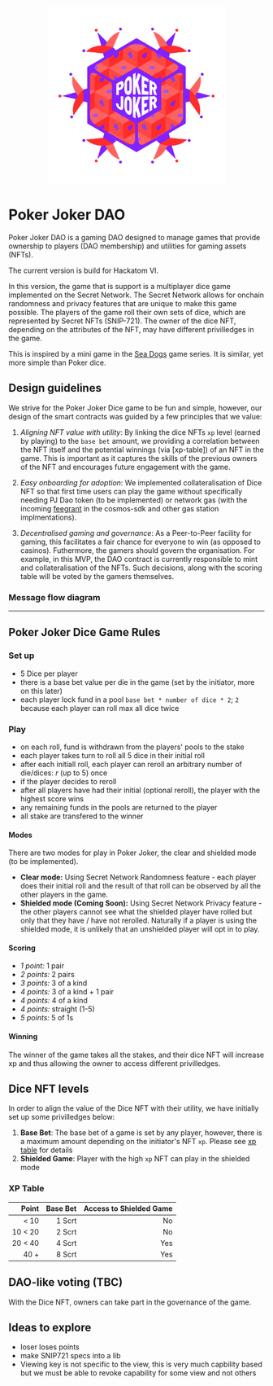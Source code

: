 <p align="center">
  <img src="./poker_joker_logo.png" width="350" alt"logo"  title="hover text">
</p>

# Poker Joker DAO

Poker Joker DAO is a gaming DAO designed to manage games that provide ownership to players (DAO membership) and utilities for gaming assets (NFTs).

The current version is build for Hackatom VI.

In this version, the game that is support is a multiplayer dice game implemented on the Secret Network.
The Secret Network allows for onchain randomness and privacy features that are unique to make this game possible.
The players of the game roll their own sets of dice, which are represented by Secret NFTs (SNIP-721).
The owner of the dice NFT, depending on the attributes of the NFT, may have different privilledges in the game.

This is inspired by a mini game in the [Sea Dogs] game series.
It is similar, yet more simple than Poker dice.

[sea dogs]: https://www.gamepressure.com/games/sea-dogs-to-each-his-own/ze52a6

## Design guidelines

We strive for the Poker Joker Dice game to be fun and simple, however, our design of the smart contracts was guided by a few principles that we value:

1. _Aligning NFT value with utility_: By linking the dice NFTs `xp` level (earned by playing) to the `base bet` amount,
   we providing a correlation between the NFT itself and the potential winnings (via [xp-table]) of an NFT in the game.
   This is important as it captures the skills of the previous owners of the NFT and encourages future engagement with the game.

2. _Easy onboarding for adoption_: We implemented collateralisation of Dice NFT so that first time users can play the game without specifically needing PJ Dao token (to be implemented) or network gas (with the incoming [feegrant] in the cosmos-sdk and other gas station implmentations).

3. _Decentralised gaming and governance_: As a Peer-to-Peer facility for gaming, this facilitates a fair chance for everyone to win (as opposed to casinos).
   Futhermore, the gamers should govern the organisation.
   For example, in this MVP, the DAO contract is currently responsible to mint and collateralisation of the NFTs.
   Such decisions, along with the scoring table will be voted by the gamers themselves.

[feegrant]: https://github.com/cosmos/cosmos-sdk/blob/v0.44.5/CHANGELOG.md#v0430---2021-08-10

### Message flow diagram

---

## Poker Joker Dice Game Rules

### Set up

- 5 Dice per player
- there is a base bet value per die in the game (set by the initiator, more on this later)
- each player lock fund in a pool `base bet * number of dice * 2`; `2` because each player can roll max all dice twice

### Play

- on each roll, fund is withdrawn from the players' pools to the stake
- each player takes turn to roll all 5 dice in their initial roll
- after each initiall roll, each player can reroll an arbitrary number of die/dices: _r_ (up to 5) once
- if the player decides to reroll
- after all players have had their initial (optional reroll), the player with the highest score wins
- any remaining funds in the pools are returned to the player
- all stake are transfered to the winner

#### Modes

There are two modes for play in Poker Joker, the clear and shielded mode (to be implemented).

- **Clear mode:** Using Secret Network Randomness feature - each player does their initial roll and the result of that roll can be observed by all the other players in the game.
- **Shielded mode (Coming Soon):** Using Secret Network Privacy feature - the other players cannot see what the shielded player have rolled but only that they have / have not rerolled. Naturally if a player is using the shielded mode, it is unlikely that an unshielded player will opt in to play.

#### Scoring

- _1 point:_ 1 pair
- _2 points:_ 2 pairs
- _3 points:_ 3 of a kind
- _4 points:_ 3 of a kind + 1 pair
- _4 points:_ 4 of a kind
- _4 points:_ straight (1-5)
- _5 points:_ 5 of 1s

#### Winning

The winner of the game takes all the stakes,
and their dice NFT will increase xp and thus allowing the owner to access different privilledges.

## Dice NFT levels

In order to align the value of the Dice NFT with their utility, we have initially set up some privilledges below:

1. **Base Bet**: The base bet of a game is set by any player, however, there is a maximum amount depending on the initiator's NFT `xp`. Please see [xp table] for details
2. **Shielded Game**: Player with the high `xp` NFT can play in the shielded mode

[xp table]: (#xp-table)

### XP Table

|   Point | Base Bet | Access to Shielded Game |
| ------: | -------: | ----------------------: |
|    < 10 |   1 Scrt |                      No |
| 10 < 20 |   2 Scrt |                      No |
| 20 < 40 |   4 Scrt |                     Yes |
|    40 + |   8 Scrt |                     Yes |

## DAO-like voting (TBC)

With the Dice NFT, owners can take part in the governance of the game.

## Ideas to explore

- loser loses points
- make SNIP721 specs into a lib
- Viewing key is not specific to the view, this is very much capbility based but we must be able to revoke capability for some view and not others
